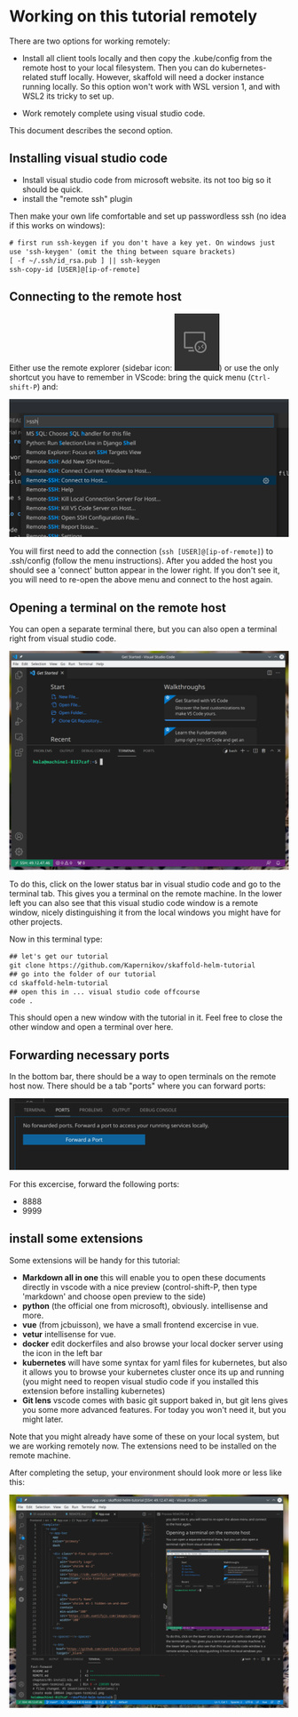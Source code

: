 # Working on this tutorial remotely

There are two options for working remotely:

* Install all client tools locally and then copy the .kube/config from the remote host to your local filesystem. Then you can do kubernetes-related stuff locally. However, skaffold will need a docker instance running locally. So this option won't work with WSL version 1, and with WSL2 its tricky to set up.

* Work remotely complete using visual studio code.

This document describes the second option.

## Installing visual studio code

* Install visual studio code from microsoft website. its not too big so it should be quick.
* install the "remote ssh" plugin

Then make your own life comfortable and set up passwordless ssh (no idea if this works on windows):

```shell
# first run ssh-keygen if you don't have a key yet. On windows just use 'ssh-keygen' (omit the thing between square brackets)
[ -f ~/.ssh/id_rsa.pub ] || ssh-keygen
ssh-copy-id [USER]@[ip-of-remote]
```

## Connecting to the remote host

Either use the remote explorer (sidebar icon: ![sidebar icon](imgs/vscode-remote-explorer.png "screenshot")) or use the only shortcut you have to remember in VScode: bring the quick menu (`Ctrl-shift-P`) and:

![connect to ssh](imgs/vscode-quickmenu.png "screenshot of quick menu")

You will first need to add the connection (`ssh [USER]@[ip-of-remote]`) to .ssh/config (follow the menu instructions). After you added the host you should see a 'connect' button appear in the lower right. If you don't see it, you will need to re-open the above menu and connect to the host again.

## Opening a terminal on the remote host

You can open a separate terminal there, but you can also open a terminal right from visual studio code.

![open a terminal](imgs/open-terminal.png "screenshot of terminal")

To do this, click on the lower status bar in visual studio code and go to the terminal tab. This gives you a terminal on the remote machine. In the lower left you can also see that this visual studio code window is a remote window, nicely distinguishing it from the local windows you might have for other projects.

Now in this terminal type:

```shell
## let's get our tutorial
git clone https://github.com/Kapernikov/skaffold-helm-tutorial
## go into the folder of our tutorial
cd skaffold-helm-tutorial
## open this in ... visual studio code offcourse
code .
```

This should open a new window with the tutorial in it. Feel free to close the other window and open a terminal over here.


## Forwarding necessary ports

In the bottom bar, there should be a way to open terminals on the remote host now. There should be a tab "ports" where you can forward ports:

![Port forwarding in VS code](imgs/port-forward-vscode.png "screenshot")

For this excercise, forward the following ports:
* 8888
* 9999

## install some extensions

Some extensions will be handy for this tutorial:
* **Markdown all in one** this will enable you to open these documents directly in vscode with a nice preview (control-shift-P, then type 'markdown' and choose open preview to the side)
* **python** (the official one from microsoft), obviously. intellisense and more.
* **vue** (from jcbuisson), we have a small frontend excercise in vue.
* **vetur** intellisense for vue.
* **docker** edit dockerfiles and also browse your local docker server using the icon in the left bar
* **kubernetes** will have some syntax for yaml files for kubernetes, but also it allows you to browse your kubernetes cluster once its up and running (you might need to reopen visual studio code if you installed this extension before installing kubernetes)
* **Git lens** vscode comes with basic git support baked in, but git lens gives you some more advanced features. For today you won't need it, but you might later.

Note that you might already have some of these on your local system, but we are working remotely now. The extensions need to be installed on the remote machine.

After completing the setup, your environment should look more or less like this:

![finished remote setup](imgs/full-vscode.png)
